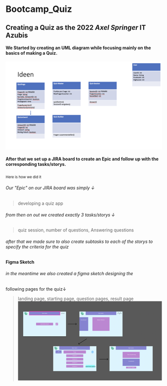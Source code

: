 # Bootcamp_Quiz
## Creating a Quiz as the 2022 *Axel Springer* IT Azubis
#### We Started by creating an UML diagram while focusing mainly on the basics of making a Quiz.
![My Image](images/UML.png)
#### After that we set up a JIRA board to create an Epic and follow up with the corresponding tasks/storys. 
<sub> Here is how we did it</sub>
###### Our "Epic" on our JIRA board was simply ↓
>developing a quiz app
###### from then on out we created exactly 3 tasks/storys ↓
>quiz session, number of questions, Answering questions
###### after that we made sure to also create subtasks to each of the storys to specify the criteria for the quiz
#### Figma Sketch
###### in the meantime we also created a figma sketch designing the 
following pages for the quiz↓
>landing page, starting page, question pages, result page
![My Image](images/FigmaSketch.png)
